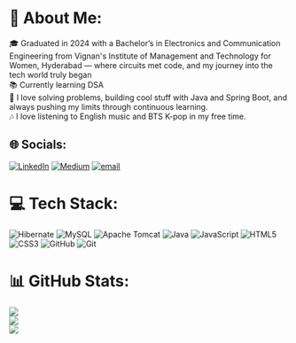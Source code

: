 # 💫 About Me:
🎓 Graduated in 2024 with a Bachelor’s in Electronics and Communication Engineering from Vignan's Institute of Management and Technology for Women, Hyderabad — where circuits met code, and my journey into the tech world truly began<br>📚 Currently learning DSA<br>🧩 I love solving problems, building cool stuff with Java and Spring Boot, and always pushing my limits through continuous learning.<br>🎶 I love listening to English music and BTS K-pop in my free time.


## 🌐 Socials:
[![LinkedIn](https://img.shields.io/badge/LinkedIn-%230077B5.svg?logo=linkedin&logoColor=white)](https://linkedin.com/in/https://www.linkedin.com/in/bethi-sahithi-reddy-/) [![Medium](https://img.shields.io/badge/Medium-12100E?logo=medium&logoColor=white)](https://medium.com/@https://medium.com/@sahithibethi04) [![email](https://img.shields.io/badge/Email-D14836?logo=gmail&logoColor=white)](mailto:sahithibethi04@gmail.com) 

# 💻 Tech Stack:
![Hibernate](https://img.shields.io/badge/Hibernate-59666C?style=for-the-badge&logo=Hibernate&logoColor=white) ![MySQL](https://img.shields.io/badge/mysql-4479A1.svg?style=for-the-badge&logo=mysql&logoColor=white) ![Apache Tomcat](https://img.shields.io/badge/apache%20tomcat-%23F8DC75.svg?style=for-the-badge&logo=apache-tomcat&logoColor=black) ![Java](https://img.shields.io/badge/java-%23ED8B00.svg?style=for-the-badge&logo=openjdk&logoColor=white) ![JavaScript](https://img.shields.io/badge/javascript-%23323330.svg?style=for-the-badge&logo=javascript&logoColor=%23F7DF1E) ![HTML5](https://img.shields.io/badge/html5-%23E34F26.svg?style=for-the-badge&logo=html5&logoColor=white) ![CSS3](https://img.shields.io/badge/css3-%231572B6.svg?style=for-the-badge&logo=css3&logoColor=white) ![GitHub](https://img.shields.io/badge/github-%23121011.svg?style=for-the-badge&logo=github&logoColor=white) ![Git](https://img.shields.io/badge/git-%23F05033.svg?style=for-the-badge&logo=git&logoColor=white)
# 📊 GitHub Stats:
![](https://github-readme-stats.vercel.app/api?username=Sahithib04&theme=tokyonight&hide_border=false&include_all_commits=false&count_private=false)<br/>
![](https://nirzak-streak-stats.vercel.app/?user=Sahithib04&theme=tokyonight&hide_border=false)<br/>
![](https://github-readme-stats.vercel.app/api/top-langs/?username=Sahithib04&theme=tokyonight&hide_border=false&include_all_commits=false&count_private=false&layout=compact)

<!-- Proudly created with GPRM ( https://gprm.itsvg.in ) -->
